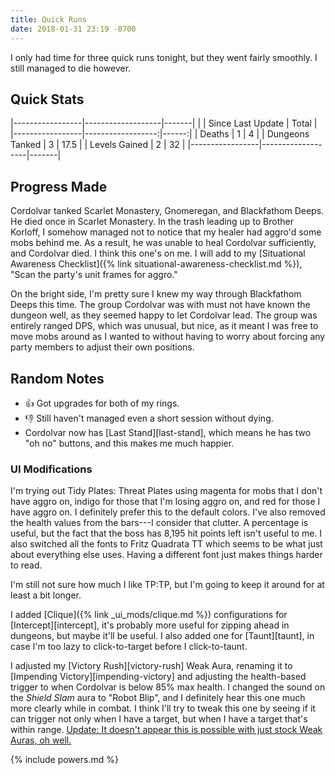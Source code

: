```yaml
---
title: Quick Runs
date: 2018-01-31 23:19 -0700
---
```

I only had time for three quick runs tonight, but they went fairly smoothly. I still managed to die however.

## Quick Stats

|-----------------|-------------------|-------|
|                 | Since Last Update | Total |
|-----------------|------------------:|------:|
| Deaths          | 1                 | 4     |
| Dungeons Tanked | 3                 | 17.5  |
| Levels Gained   | 2                 | 32    |
|-----------------|-------------------|-------|

## Progress Made

Cordolvar tanked Scarlet Monastery, Gnomeregan, and Blackfathom Deeps. He died once in Scarlet Monastery. In the trash leading up to Brother Korloff, I somehow managed not to notice that my healer had aggro'd some mobs behind me. As a result, he was unable to heal Cordolvar sufficiently, and Cordolvar died. I think this one's on me. I will add to my [Situational Awareness Checklist]({% link situational-awareness-checklist.md %}), "Scan the party's unit frames for aggro."

On the bright side, I'm pretty sure I knew my way through Blackfathom Deeps this time. The group Cordolvar was with must not have known the dungeon well, as they seemed happy to let Cordolvar lead. The group was entirely ranged DPS, which was unusual, but nice, as it meant I was free to move mobs around as I wanted to without having to worry about forcing any party members to adjust their own positions.

## Random Notes
* &#x1f44d; Got upgrades for both of my rings.
* &#x1f44e; Still haven't managed even a short session without dying.
* Cordolvar now has [Last Stand][last-stand], which means he has two "oh no" buttons, and this makes me much happier.

### UI Modifications

I'm trying out Tidy Plates: Threat Plates using magenta for mobs that I don't have aggro on, indigo for those that I'm losing aggro on, and red for those I have aggro on. I definitely prefer this to the default colors. I've also removed the health values from the bars---I consider that clutter. A percentage is useful, but the fact that the boss has 8,195 hit points left isn't useful to me. I also switched all the fonts to Fritz Quadrata TT which seems to be what just about everything else uses. Having a different font just makes things harder to read.

I'm still not sure how much I like TP:TP, but I'm going to keep it around for at least a bit longer.

I added [Clique]({% link _ui_mods/clique.md %}) configurations for [Intercept][intercept], it's probably more useful for zipping ahead in dungeons, but maybe it'll be useful. I also added one for [Taunt][taunt], in case I'm too lazy to click-to-target before I click-to-taunt.

I adjusted my [Victory Rush][victory-rush] Weak Aura, renaming it to [Impending Victory][impending-victory] and adjusting the health-based trigger to when Cordolvar is below 85% max health. I changed the sound on the _Shield Slam_ aura to "Robot Blip", and I definitely hear this one much more clearly while in combat. I think I'll try to tweak this one by seeing if it can trigger not only when I have a target, but when I have a target that's within range. <ins>Update: It doesn't appear this is possible with just stock Weak Auras, oh well.</ins>

{% include powers.md %}
